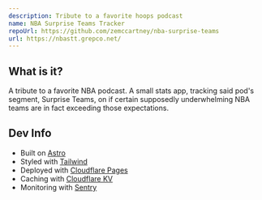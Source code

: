 ```yaml
---
description: Tribute to a favorite hoops podcast
name: NBA Surprise Teams Tracker
repoUrl: https://github.com/zemccartney/nba-surprise-teams
url: https://nbastt.grepco.net/
---
```


## What is it?

A tribute to a favorite NBA podcast. A small stats app,
tracking said pod's segment, Surprise Teams, on if
certain supposedly underwhelming NBA teams are in fact
exceeding those expectations.

## Dev Info

- Built on <a href="https://astro.build/" target="_blank">Astro</a>
- Styled with <a href="https://tailwindcss.com/" target="_blank">Tailwind</a>
- Deployed with <a href="https://developers.cloudflare.com/pages/" target="_blank">Cloudflare Pages</a>
- Caching with <a href="https://developers.cloudflare.com/kv/" target="_blank">Cloudflare KV</a>
- Monitoring with <a href="https://sentry.io/" target="_blank">Sentry</a>
